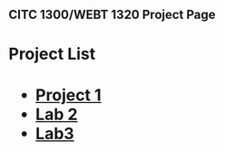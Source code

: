## CITC 1300/WEBT 1320 Project Page

<h1>Project List<h1>
<ul>
    <li><a href="project1/index.html" target="_blank">Project 1</a></li>
    <li><a href="Lab2/index.html" target="_blank">Lab 2</a></li>
    <li><a href="LAb3/index.html" target="_blank">Lab3</a></li>
 </ul>   


